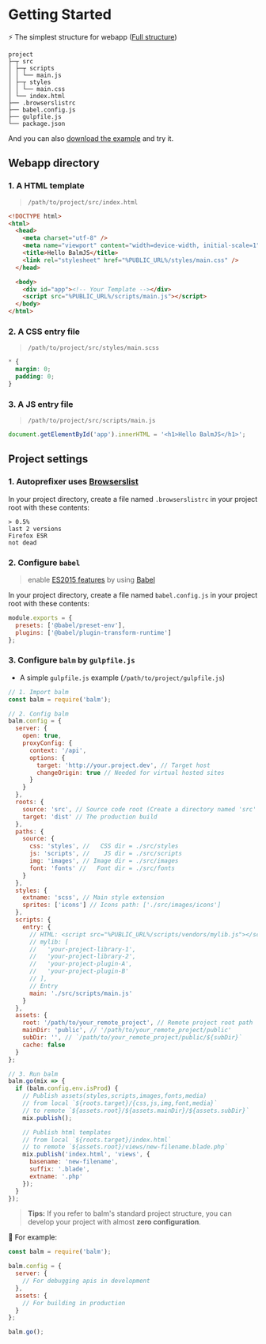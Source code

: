 # Getting Started

:zap: The simplest structure for webapp ([Full structure](structure.md))

```
project
├─┬ src
│ ├─┬ scripts
│ │ └── main.js
│ ├─┬ styles
│ │ └── main.css
│ └── index.html
├── .browserslistrc
├── babel.config.js
├── gulpfile.js
└── package.json
```

And you can also [download the example](http://balmjs.com/balm-example.zip) and try it.

## Webapp directory

### 1. A HTML template

> `/path/to/project/src/index.html`

```html
<!DOCTYPE html>
<html>
  <head>
    <meta charset="utf-8" />
    <meta name="viewport" content="width=device-width, initial-scale=1" />
    <title>Hello BalmJS</title>
    <link rel="stylesheet" href="%PUBLIC_URL%/styles/main.css" />
  </head>

  <body>
    <div id="app"><!-- Your Template --></div>
    <script src="%PUBLIC_URL%/scripts/main.js"></script>
  </body>
</html>
```

### 2. A CSS entry file

> `/path/to/project/src/styles/main.scss`

```scss
* {
  margin: 0;
  padding: 0;
}
```

### 3. A JS entry file

> `/path/to/project/src/scripts/main.js`

```js
document.getElementById('app').innerHTML = '<h1>Hello BalmJS</h1>';
```

## Project settings

### 1. Autoprefixer uses [Browserslist](https://github.com/ai/browserslist#queries)

In your project directory, create a file named `.browserslistrc` in your project root with these contents:

```
> 0.5%
last 2 versions
Firefox ESR
not dead
```

### 2. Configure `babel`

> enable [ES2015 features](https://babeljs.io/docs/en/learn) by using [Babel](https://babeljs.io/)

In your project directory, create a file named `babel.config.js` in your project root with these contents:

```js
module.exports = {
  presets: ['@babel/preset-env'],
  plugins: ['@babel/plugin-transform-runtime']
};
```

### 3. Configure `balm` by `gulpfile.js`

- A simple `gulpfile.js` example (`/path/to/project/gulpfile.js`)

```js
// 1. Import balm
const balm = require('balm');

// 2. Config balm
balm.config = {
  server: {
    open: true,
    proxyConfig: {
      context: '/api',
      options: {
        target: 'http://your.project.dev', // Target host
        changeOrigin: true // Needed for virtual hosted sites
      }
    }
  },
  roots: {
    source: 'src', // Source code root (Create a directory named 'src' in project)
    target: 'dist' // The production build
  },
  paths: {
    source: {
      css: 'styles', //   CSS dir = ./src/styles
      js: 'scripts', //    JS dir = ./src/scripts
      img: 'images', // Image dir = ./src/images
      font: 'fonts' //   Font dir = ./src/fonts
    }
  },
  styles: {
    extname: 'scss', // Main style extension
    sprites: ['icons'] // Icons path: ['./src/images/icons']
  },
  scripts: {
    entry: {
      // HTML: <script src="%PUBLIC_URL%/scripts/vendors/mylib.js"></script>
      // mylib: [
      //   'your-project-library-1',
      //   'your-project-library-2',
      //   'your-project-plugin-A',
      //   'your-project-plugin-B'
      // ],
      // Entry
      main: './src/scripts/main.js'
    }
  },
  assets: {
    root: '/path/to/your_remote_project', // Remote project root path
    mainDir: 'public', // '/path/to/your_remote_project/public'
    subDir: '', // `/path/to/your_remote_project/public/${subDir}`
    cache: false
  }
};

// 3. Run balm
balm.go(mix => {
  if (balm.config.env.isProd) {
    // Publish assets(styles,scripts,images,fonts,media)
    // from local `${roots.target}/{css,js,img,font,media}`
    // to remote `${assets.root}/${assets.mainDir}/${assets.subDir}`
    mix.publish();

    // Publish html templates
    // from local `${roots.target}/index.html`
    // to remote `${assets.root}/views/new-filename.blade.php`
    mix.publish('index.html', 'views', {
      basename: 'new-filename',
      suffix: '.blade',
      extname: '.php'
    });
  }
});
```

> **Tips:** If you refer to balm's standard project structure, you can develop your project with almost **zero configuration**.

:chestnut: For example:

```js
const balm = require('balm');

balm.config = {
  server: {
    // For debugging apis in development
  },
  assets: {
    // For building in production
  }
};

balm.go();
```

